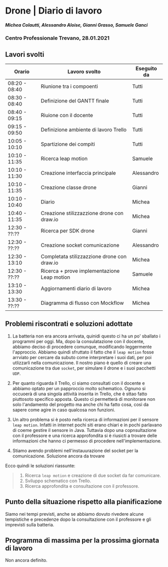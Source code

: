 # Drone | Diario di lavoro
##### Michea Colautti, Alessandro Aloise, Gianni Grasso, Samuele Ganci
### Centro Professionale Trevano, 28.01.2021

## Lavori svolti


|Orario        |Lavoro svolto                                       |Eseguito da         |
|--------------|----------------------------------------------------|--------------------|
|08:20 - 08:40 | Riunione tra i compoenti                           |Tutti               |
|08:30 - 08:40 | Definizione del GANTT finale                       |Tutti               |
|08:40 - 09:15 | Riuione con il docente                             |Tutti               |
|09:15 - 09:50 | Definizione ambiente di lavoro Trello              |Tutti               |
|10:05 - 10:10 | Spartizione dei compiti                            |Tutti               |
|10:10 - 11:35 | Ricerca leap motion                                |Samuele             |
|10:10 - 11:30 | Creazione interfaccia principale                   |Alessandro          |
|10:10 - 11:35 | Creazione classe drone                             |Gianni              |
|10:10 - 10:40 | Diario                                             |Michea              |
|10:40 - 11:35 | Creazione stilizzazzione drone con draw.io         |Michea              |
|12:30 - ??:?? | Ricerca per SDK drone                              |Gianni              |
|12:30 - ??:?? | Creazione socket comunicazione                     |Alessandro          |
|12:30 - 13:10 | Completata stilizzazzione drone con draw.io        |Michea              |
|12:30 - ??:?? | Ricerca + prove implementazione Leap motion        |Samuele             |
|13:10 - 13:30 | Aggiornamenti diario di lavoro                     |Michea              |
|13:30 - ??:?? | Diagramma di flusso con Mockflow                   |Michea              |











## Problemi riscontrati e soluzioni adottate

1. La batteria non era ancora arrivata, quinidi questo ci ha un po' sballato i programmi per oggi. Ma, dopo la consulatazione con il docente, abbiamo deciso di procedere comunque, modificando leggermente l'approccio. Abbiamo quindi sfruttato il fatto che il `leap motion` fosse arrviato per cercare da subuto come interpretare i suoi dati, per poi utlizzarli nella comunicazione. Il nostro piano è quello di creare una comunicazione tra due `socket`, per simulare il drone e i suoi pacchetti `UDP`.

2. Per quanto riguarda il Trello, ci siamo consultati con il docente e abbiamo optato per un papproccio molto schematico. Ognuno si occuoerà di una singola attività inserita in Trello, che è sttao fatto piuttosoto specifico apposta. Questo ci permetterà di monitorare non solo l'andamento del progetto ma anche chi ha fatto cosa, così da sapere come agire in caso qualcosa non funzioni.

3. Un altro problema si è posto nella ricerca di informazioni per il sensore `leap motion`. Infatti in internet pochi siti erano chiari e in pochi parlavano di coeme gestire il sensore in Java. Tuttavia dopo una copnsultazione con il professore e una ricerca approfondita si è riusicti a trovare delle informazioni che hanno ci permesso di procedere nell'implementazione.

4. Stiamo avendo problemi nell'instauurazione del socket per la comunicazione. Soluzione ancora da trovare

Ecco quindi le soluzioni riassunte:

> 1. Ricerca `leap motion` e creazione di due socket da far comunicare.
> 2. Sviluppo schematico con Trello.
> 3. Ricerca approfondita e consultazione con il professore.

##  Punto della situazione rispetto alla pianificazione
Siamo nei tempi previsti, anche se abbiamo dovuto rivedere alcune tempistiche e precedenze dopo la consultazione con il professore e gli imprevisti sulla batteria.

## Programma di massima per la prossima giornata di lavoro
Non ancora definito.
